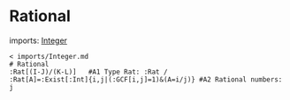 # Rational
imports: [Integer](Integer.md)
```korekto
< imports/Integer.md
# Rational
:Rat[(I-J)/(K-L)]	#A1 Type Rat: :Rat /
:Rat[A]=:Exist[:Int]{i,j|(:GCF[i,j]=1)&(A=i/j)}	#A2 Rational numbers: j
```
